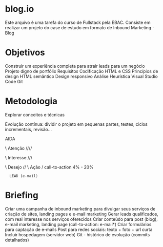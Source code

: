 # blog.io

Este arquivo é uma tarefa do curso de Fullstack pela EBAC.
Consiste em realizar um projeto do case de estudo em formato de Inbound Marketing - Blog

# Objetivos
Construir um experiência completa para atrair leads para um negócio
Projeto digno de portfólio
Requisitos
Codificação HTML e CSS
Princípios de design
HTML semântico
Design responsivo
Análise Heurística
Visual Studio Code
Git

# Metodologia
Explorar conceitos e técnicas

Evolução contínua: dividir o projeto em pequenas partes, testes, ciclos incrementais, revisão...

AIDA

\\ Atenção ////

\\ Interesse ///

\\     Desejo    //
  \     Ação    /           call-to-action 4% - 20%

      LEAD (e-mail)
# Briefing
Criar uma campanha de inbound marketing para divulgar seus serviços de criação de sites, landing pages e e-mail marketing
Gerar leads qualificados, com real interesse nos serviços oferecidos
Criar conteúdo para post (blog), e-mail marketing, landing page (call-to-action: e-mail*)
Criar formulários para captação de e-mails
Post para redes sociais: texto + foto + url curta
Incluir hospedagem (servidor web)
Git - histórico de evolução (commits detalhados)
